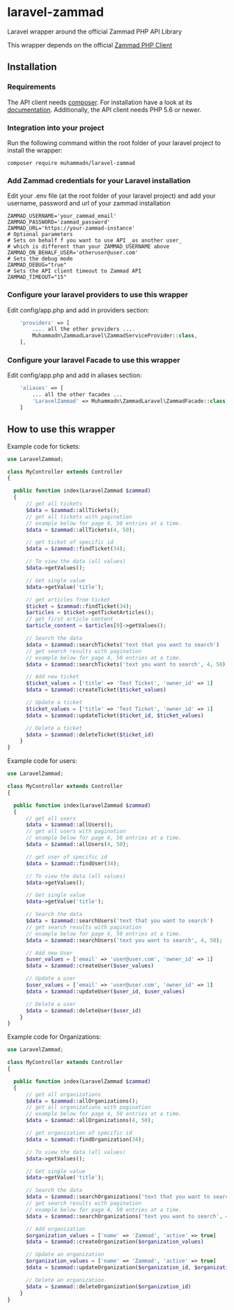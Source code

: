 # laravel-zammad
Laravel wrapper around the official Zammad PHP API Library

This wrapper depends on the official [Zammad PHP Client](https://github.com/zammad/zammad-api-client-php)

## Installation

### Requirements
The API client needs [composer](https://getcomposer.org/). For installation have a look at its [documentation](https://getcomposer.org/download/).
Additionally, the API client needs PHP 5.6 or newer.

### Integration into your project
Run the following command within the root folder of your laravel project to install the wrapper:
```
composer require muhammadn/laravel-zammad
```

### Add Zammad credentials for your Laravel installation
Edit your .env file (at the root folder of your laravel project) and add your username, password and url of your zammad installation
```
ZAMMAD_USERNAME='your_zammad_email'
ZAMMAD_PASSWORD='zammad_password'
ZAMMAD_URL='https://your-zammad-instance'
# Optional parameters
# Sets on behalf f you want to use API _as another user_
# which is different than your ZAMMAD_USERNAME above
ZAMMAD_ON_BEHALF_USER='otheruser@user.com'
# Sets the debug mode
ZAMMAD_DEBUG="true"
# Sets the API client timeout to Zammad API
ZAMMAD_TIMEOUT="15"
```

### Configure your laravel providers to use this wrapper
Edit config/app.php and add in providers section:
```php
    'providers' => [
        .... all the other providers ....
        Muhammadn\ZammadLaravel\ZammadServiceProvider::class,
    ],
```      

### Configure your laravel Facade to use this wrapper
Edit config/app.php and add in aliases section:
```php
    'aliases' => [
        ... all the other facades ...
        'LaravelZammad' => Muhammadn\ZammadLaravel\ZammadFacade::class,
    ]
```
## How to use this wrapper
Example code for tickets:
```php
use LaravelZammad;

class MyController extends Controller
{

  public function index(LaravelZammad $zammad)
  {
      // get all tickets
      $data = $zammad::allTickets();
      // get all tickets with pagination
      // example below for page 4, 50 entries at a time.
      $data = $zammad::allTickets(4, 50);

      // get ticket of specific id
      $data = $zammad::findTicket(34);

      // To view the data (all values)
      $data->getValues();

      // Get single value 
      $data->getValue('title');

      // get articles from ticket
      $ticket = $zammad::findTicket(34);
      $articles = $ticket->getTicketArticles();
      // get first article content
      $article_content = $articles[0]->getValues();

      // Search the data
      $data = $zammad::searchTickets('text that you want to search')
      // get search results with pagination
      // example below for page 4, 50 entries at a time.
      $data = $zammad::searchTickets('text you want to search', 4, 50);

      // Add new ticket
      $ticket_values = ['title' => 'Test Ticket', 'owner_id' => 1]
      $data = $zammad::createTicket($ticket_values)

      // Update a ticket
      $ticket_values = ['title' => 'Test Ticket', 'owner_id' => 1]
      $data = $zammad::updateTicket($ticket_id, $ticket_values)

      // Delete a ticket
      $data = $zammad::deleteTicket($ticket_id)
    }
}
```

Example code for users:
```php
use LaravelZammad;

class MyController extends Controller
{

  public function index(LaravelZammad $zammad)
  {
      // get all users
      $data = $zammad::allUsers();
      // get all users with pagination
      // example below for page 4, 50 entries at a time.
      $data = $zammad::allUsers(4, 50);

      // get user of specific id
      $data = $zammad::findUser(34);

      // To view the data (all values)
      $data->getValues();

      // Get single value
      $data->getValue('title');

      // Search the data
      $data = $zammad::searchUsers('text that you want to search')
      // get search results with pagination
      // example below for page 4, 50 entries at a time.
      $data = $zammad::searchUsers('text you want to search', 4, 50);

      // Add new User
      $user_values = ['email' => 'user@user.com', 'owner_id' => 1]
      $data = $zammad::createUser($user_values)

      // Update a user
      $user_values = ['email' => 'user@user.com', 'owner_id' => 1]
      $data = $zammad::updateUser($user_id, $user_values)

      // Delete a user
      $data = $zammad::deleteUser($user_id)
    }
}
```

Example code for Organizations:
```php
use LaravelZammad;

class MyController extends Controller
{

  public function index(LaravelZammad $zammad)
  {
      // get all organizations
      $data = $zammad::allOrganizations();
      // get all organizations with pagination
      // example below for page 4, 50 entries at a time.
      $data = $zammad::allOrganizations(4, 50);

      // get organization of specific id
      $data = $zammad::findOrganization(34);

      // To view the data (all values)
      $data->getValues();

      // Get single value
      $data->getValue('title');

      // Search the data
      $data = $zammad::searchOrganizations('text that you want to search')
      // get search results with pagination
      // example below for page 4, 50 entries at a time.
      $data = $zammad::searchOrganizations('text you want to search', 4, 50);

      // Add organization
      $organization_values = ['name' => 'Zammad', 'active' => true]
      $data = $zammad::createOrganization($organization_values)

      // Update an organization
      $organization_values = ['name' => 'Zammad', 'active' => true]
      $data = $zammad::updateOrganization($organization_id, $organization_values)

      // Delete an organization
      $data = $zammad::deleteOrganization($organization_id)
    }
}
```
